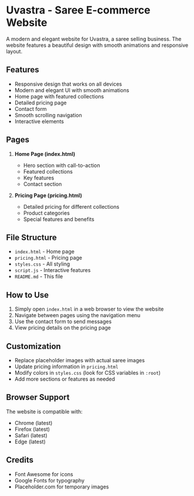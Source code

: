 # Uvastra - Saree E-commerce Website

A modern and elegant website for Uvastra, a saree selling business. The website features a beautiful design with smooth animations and responsive layout.

## Features

- Responsive design that works on all devices
- Modern and elegant UI with smooth animations
- Home page with featured collections
- Detailed pricing page
- Contact form
- Smooth scrolling navigation
- Interactive elements

## Pages

1. **Home Page (index.html)**
   - Hero section with call-to-action
   - Featured collections
   - Key features
   - Contact section

2. **Pricing Page (pricing.html)**
   - Detailed pricing for different collections
   - Product categories
   - Special features and benefits

## File Structure

- `index.html` - Home page
- `pricing.html` - Pricing page
- `styles.css` - All styling
- `script.js` - Interactive features
- `README.md` - This file

## How to Use

1. Simply open `index.html` in a web browser to view the website
2. Navigate between pages using the navigation menu
3. Use the contact form to send messages
4. View pricing details on the pricing page

## Customization

- Replace placeholder images with actual saree images
- Update pricing information in `pricing.html`
- Modify colors in `styles.css` (look for CSS variables in `:root`)
- Add more sections or features as needed

## Browser Support

The website is compatible with:
- Chrome (latest)
- Firefox (latest)
- Safari (latest)
- Edge (latest)

## Credits

- Font Awesome for icons
- Google Fonts for typography
- Placeholder.com for temporary images 